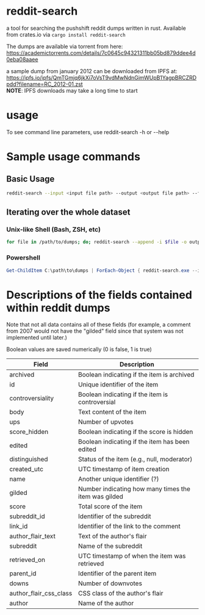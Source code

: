 # reddit-search
a tool for searching the pushshift reddit dumps written in rust. Available from crates.io via `cargo install reddit-search`

The dumps are available via torrent from here: https://academictorrents.com/details/7c0645c94321311bb05bd879ddee4d0eba08aaee

a sample dump from january 2012 can be downloaded from IPFS at: https://ipfs.io/ipfs/QmTGmjq6jkXi7oVsT9vdMwNdnGimWUpB1YagpBRCZRDpdd?filename=RC_2012-01.zst <br>
**NOTE**: IPFS downloads may take a long time to start

# usage
To see command line parameters, use reddit-search -h or --help

# Sample usage commands

## Basic Usage
```sh
reddit-search --input <input file path> --output <output file path> --fields <field:value> ...
```

## Iterating over the whole dataset

### Unix-like Shell (Bash, ZSH, etc)
```sh
for file in /path/to/dumps; do; reddit-search --append -i $file -o output.json -f field:value; done
```

### Powershell
```powershell
Get-ChildItem C:\path\to\dumps | ForEach-Object { reddit-search.exe --input $_.FullName -f KEY:DATA -o OUTPUT_FILENAME.json --append }
```

# Descriptions of the fields contained within reddit dumps

Note that not all data contains all of these fields (for example, a comment from 2007 would not have the "gilded" field since that system was not implemented until later.)

Boolean values are saved numerically (0 is false, 1 is true)

| Field                   | Description |
|-------------------------|-------------|
| archived                | Boolean indicating if the item is archived |
| id                      | Unique identifier of the item |
| controversiality        | Boolean indicating if the item is controversial |
| body                    | Text content of the item |
| ups                     | Number of upvotes |
| score_hidden            | Boolean indicating if the score is hidden |
| edited                  | Boolean indicating if the item has been edited |
| distinguished           | Status of the item (e.g., null, moderator) |
| created_utc             | UTC timestamp of item creation |
| name                    | Another unique identifier (?) |
| gilded                  | Number indicating how many times the item was gilded |
| score                   | Total score of the item |
| subreddit_id            | Identifier of the subreddit |
| link_id                 | Identifier of the link to the comment |
| author_flair_text       | Text of the author's flair |
| subreddit               | Name of the subreddit |
| retrieved_on            | UTC timestamp of when the item was retrieved |
| parent_id               | Identifier of the parent item |
| downs                   | Number of downvotes |
| author_flair_css_class  | CSS class of the author's flair |
| author                  | Name of the author |

